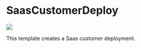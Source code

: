 # SaasCustomerDeploy

<a href="https://azuredeploy.net/?repository=https://github.com/djpericsson/SaasCustomerDeploy" target="_blank">
    <img src="http://azuredeploy.net/deploybutton.png"/>
</a>


This template creates a Saas customer deployment.
